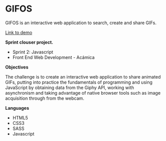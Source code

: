 # GIFOS

GIFOS is an interactive web application to search, create and share GIFs.

<a href="https://gif-os.netlify.app/">Link to demo</a>

**Sprint clouser project.**
* Sprint 2: Javascript
* Front End Web Development - Acámica

**Objectives**

The challenge is to create an interactive web application to share animated GIFs, putting into practice the fundamentals of programming and using JavaScript by obtaining data from the Giphy API, working with asynchronism and taking advantage of native browser tools such as image acquisition through from the webcam.

**Languages**
* HTML5
* CSS3
* SASS
* Javascript
